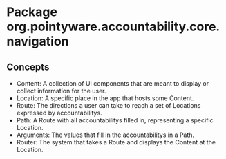 # Package org.pointyware.accountability.core.navigation

## Concepts
- Content: A collection of UI components that are meant to display or collect information for the user.
- Location: A specific place in the app that hosts some Content.
- Route: The directions a user can take to reach a set of Locations expressed by accountabilitys.
- Path: A Route with all accountabilitys filled in, representing a specific Location.
- Arguments: The values that fill in the accountabilitys in a Path.
- Router: The system that takes a Route and displays the Content at the Location.
